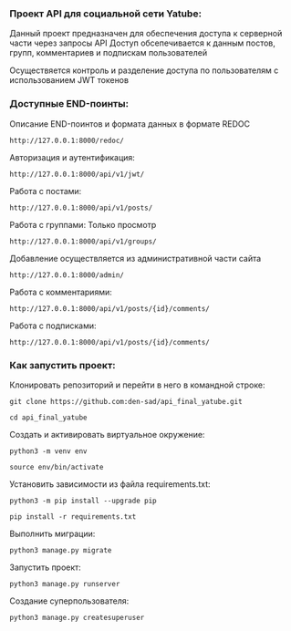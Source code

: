 ### Проект API для социальной сети Yatube:

Данный проект предназначен для обеспечения доступа к серверной части через запросы API
Доступ обсепечивается к данным постов, групп, комментариев и подпискам пользователей

Осуществяется контроль и разделение доступа по пользователям с использованием JWT токенов

### Доступные END-поинты:

Описание END-поинтов и формата данных в формате REDOC

```
http://127.0.0.1:8000/redoc/
```

Авторизация и аутентификация:

```
http://127.0.0.1:8000/api/v1/jwt/
```

Работа с постами:

```
http://127.0.0.1:8000/api/v1/posts/
```
Работа с группами:
Только просмотр
```
http://127.0.0.1:8000/api/v1/groups/
```
Добавление осуществляется из административной части сайта
```
http://127.0.0.1:8000/admin/
```

Работа с комментариями:
```
http://127.0.0.1:8000/api/v1/posts/{id}/comments/
```

Работа с подписками:
```
http://127.0.0.1:8000/api/v1/posts/{id}/comments/
```

### Как запустить проект:

Клонировать репозиторий и перейти в него в командной строке:

```
git clone https://github.com:den-sad/api_final_yatube.git
```

```
cd api_final_yatube
```

Cоздать и активировать виртуальное окружение:

```
python3 -m venv env
```

```
source env/bin/activate
```

Установить зависимости из файла requirements.txt:

```
python3 -m pip install --upgrade pip
```

```
pip install -r requirements.txt
```

Выполнить миграции:

```
python3 manage.py migrate
```

Запустить проект:

```
python3 manage.py runserver
```

Создание суперпользователя:

```
python3 manage.py createsuperuser
```
